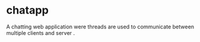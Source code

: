 # chatapp
A chatting web application were threads are used to communicate between multiple clients and server .
